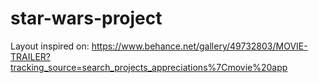 # star-wars-project

Layout inspired on: 
  https://www.behance.net/gallery/49732803/MOVIE-TRAILER?tracking_source=search_projects_appreciations%7Cmovie%20app
